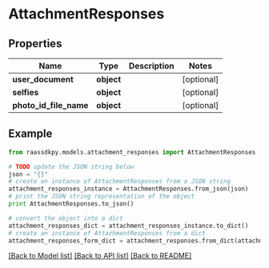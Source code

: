 # AttachmentResponses


## Properties
Name | Type | Description | Notes
------------ | ------------- | ------------- | -------------
**user_document** | **object** |  | [optional] 
**selfies** | **object** |  | [optional] 
**photo_id_file_name** | **object** |  | [optional] 

## Example

```python
from raassdkpy.models.attachment_responses import AttachmentResponses

# TODO update the JSON string below
json = "{}"
# create an instance of AttachmentResponses from a JSON string
attachment_responses_instance = AttachmentResponses.from_json(json)
# print the JSON string representation of the object
print AttachmentResponses.to_json()

# convert the object into a dict
attachment_responses_dict = attachment_responses_instance.to_dict()
# create an instance of AttachmentResponses from a dict
attachment_responses_form_dict = attachment_responses.from_dict(attachment_responses_dict)
```
[[Back to Model list]](../README.md#documentation-for-models) [[Back to API list]](../README.md#documentation-for-api-endpoints) [[Back to README]](../README.md)



